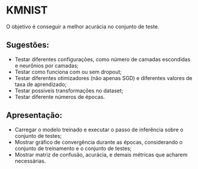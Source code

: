 # KMNIST

O objetivo é conseguir a melhor acurácia no conjunto de teste.

## Sugestões:

* Testar diferentes configurações, como número de camadas escondidas e neurônios por camadas;
* Testar como funciona com ou sem dropout;
* Testar diferentes otimizadores (não apenas SGD) e diferentes valores de taxa de aprendizado;
* Testar possiveis transformações no dataset;
* Testar diferente números de épocas.

## Apresentação:

* Carregar o modelo treinado e executar o passo de inferência sobre o conjunto de testes;
* Mostrar gráfico de convergência durante as épocas, considerando o conjunto de treinamento e o conjunto de testes;
* Mostrar matriz de confusão, acurácia, e demais métricas que acharem necessárias.
